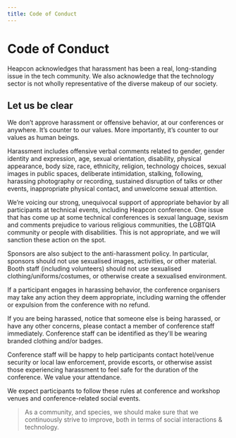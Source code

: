 ```yaml
---
title: Code of Conduct
---
```


# Code of Conduct

Heapcon acknowledges that harassment has been a real, long-standing issue in the tech community. We also acknowledge that the technology sector is not wholly representative of the diverse makeup of our society.

## Let us be clear

We don’t approve harassment or offensive behavior, at our conferences or anywhere. It’s counter to our values. More importantly, it’s counter to our values as human beings.

Harassment includes offensive verbal comments related to gender, gender identity and expression, age, sexual orientation, disability, physical appearance, body size, race, ethnicity, religion, technology choices, sexual images in public spaces, deliberate intimidation, stalking, following, harassing photography or recording, sustained disruption of talks or other events, inappropriate physical contact, and unwelcome sexual attention.

We’re voicing our strong, unequivocal support of appropriate behavior by all participants at technical events, including Heapcon conference. One issue that has come up at some technical conferences is sexual language, sexism and comments prejudice to various religious communities, the LGBTQIA community or people with disabilities. This is not appropriate, and we will sanction these action on the spot.

Sponsors are also subject to the anti-harassment policy. In particular, sponsors should not use sexualised images, activities, or other material. Booth staff (including volunteers) should not use sexualised clothing/uniforms/costumes, or otherwise create a sexualised environment.

If a participant engages in harassing behavior, the conference organisers may take any action they deem appropriate, including warning the offender or expulsion from the conference with no refund.

If you are being harassed, notice that someone else is being harassed, or have any other concerns, please contact a member of conference staff immediately. Conference staff can be identified as they'll be wearing branded clothing and/or badges.

Conference staff will be happy to help participants contact hotel/venue security or local law enforcement, provide escorts, or otherwise assist those experiencing harassment to feel safe for the duration of the conference. We value your attendance.

We expect participants to follow these rules at conference and workshop venues and conference-related social events.

> As a community, and species, we should make sure that we continuously strive to improve, both in terms of social interactions & technology.

